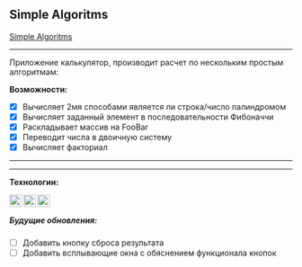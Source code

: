 ## Simple Algoritms  

[Simple Algoritms](https://vlad-maker.github.io/Simple-Algoritms/)  

***

Приложение калькулятор, производит расчет по нескольким простым алгоритмам: 

**Возможности:**
- [x] Вычисляет 2мя способами является ли строка/число палиндромом
- [x] Вычисляет заданный элемент в последовательности Фибоначчи
- [x] Раскладывает массив на FooBar
- [x] Переводит числа в двоичную систему
- [x] Вычисляет факториал

***  


***
**Технологии:**  

<img align="left" width="22px" src="https://simpleicons.org/icons/html5.svg" />
<img align="left" width="22px" src="https://simpleicons.org/icons/css3.svg" />
<img align="left" width="22px" src="https://simpleicons.org/icons/javascript.svg" />

</br>  

##### Будущие обновления:

- [ ] Добавить кнопку сброса результата
- [ ] Добавить всплывающие окна с обяснением функционала кнопок
